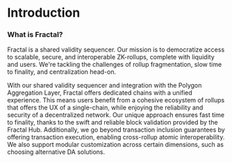 # Introduction

### What is Fractal?

Fractal is a shared validity sequencer. Our mission is to democratize access to scalable, secure, and interoperable ZK-rollups, complete with liquidity and users. We're tackling the challenges of rollup fragmentation, slow time to finality, and centralization head-on.

With our shared validity sequencer and integration with the Polygon Aggregation Layer, Fractal offers dedicated chains with a unified experience. This means users benefit from a cohesive ecosystem of rollups that offers the UX of a single-chain, while enjoying the reliability and security of a decentralized network. Our unique approach ensures fast time to finality, thanks to the swift and reliable block validation provided by the Fractal Hub. Additionally, we go beyond transaction inclusion guarantees by offering transaction execution, enabling cross-rollup atomic interoperability. We also support modular customization across certain dimensions, such as choosing alternative DA solutions.
